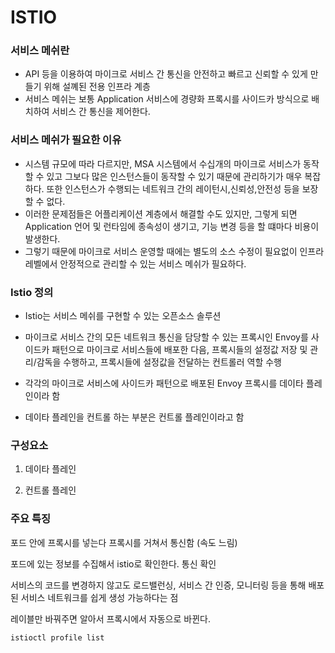 # ISTIO 



### 서비스 메쉬란

- API 등을 이용하여 마이크로 서비스 간 통신을 안전하고 빠르고 신뢰할 수 있게 만들기 위해 설꼐된 전용 인프라 계층
- 서비스 메쉬는 보통 Application 서비스에 경량화 프록시를 사이드카 방식으로 배치하여 서비스 간 통신을 제어한다.

### 서비스 메쉬가 필요한 이유

- 시스템 규모에 따라 다르지만, MSA 시스템에서 수십개의 마이크로 서비스가 동작할 수 있고 그보다 많은 인스턴스들이 동작할 수 있기 때문에 관리하기가 매우 복잡하다. 또한 인스턴스가 수행되는 네트워크 간의 레이턴시,신뢰성,안전성 등을 보장 할 수 없다.
- 이러한 문제점들은 어플리케이션 계층에서 해결할 수도 있지만, 그렇게 되면 Application 언어 및 런타임에 종속성이 생기고, 기능 변경 등을 할 떄마다 비용이 발생한다.
- 그렇기 때문에 마이크로 서비스 운영할 때에는 별도의 소스 수정이 필요없이 인프라 레벨에서 안정적으로 관리할 수 있는 서비스 메쉬가 필요하다.



### Istio 정의

- Istio는 서비스 메쉬를 구현할 수 있는 오픈소스 솔루션

- 마이크로 서비스 간의 모든 네트워크 통신을 담당할 수 있는 프록시인 Envoy를 사이드카 패턴으로 마이크로 서비스들에 배포한 다음, 프록시들의 설정값 저장 및 관리/감독을 수행하고, 프록시들에 설정값을 전달하는 컨트롤러 역할 수행

- 각각의 마이크로 서비스에 사이드카 패턴으로 배포된 Envoy 프록시를 데이타 플레인이라 함
- 데이타 플레인을 컨트롤 하는 부분은 컨트롤 플레인이라고 함



### 구성요소

1. 데이타 플레인



2. 컨트롤 플레인



### 주요 특징



포드 안에 프록시를 넣는다 프록시를 거쳐서 통신함 (속도 느림)

포드에 있는 정보를 수집해서 istio로 확인한다. 통신 확인



서비스의 코드를 변경하지 않고도 로드밸런싱, 서비스 간 인증, 모니터링 등을 통해 배포된 서비스 네트워크를 쉽게 생성 가능하다는 점

레이블만 바꿔주면 알아서 프록시에서 자동으로 바뀐다.



```
istioctl profile list
```





